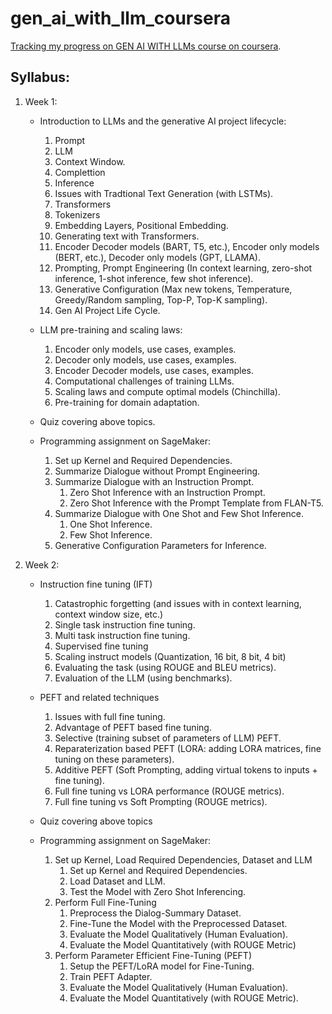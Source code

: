 # gen_ai_with_llm_coursera

[Tracking my progress on GEN AI WITH LLMs course on coursera](https://www.coursera.org/learn/generative-ai-with-llms/).

## Syllabus:

1. Week 1: 
    * Introduction to LLMs and the generative AI project lifecycle:
        1. Prompt
        2. LLM
        3. Context Window.
        4. Complettion
        5. Inference
        6. Issues with Tradtional Text Generation (with LSTMs).
        7. Transformers
        8. Tokenizers
        9. Embedding Layers, Positional Embedding.
        10. Generating text with Transformers.
        11. Encoder Decoder models (BART, T5, etc.), Encoder only models (BERT, etc.), Decoder only models (GPT, LLAMA).
        12. Prompting, Prompt Engineering (In context learning, zero-shot inference, 1-shot inference, few shot inference).
        13. Generative Configuration (Max new tokens, Temperature, Greedy/Random sampling, Top-P, Top-K sampling).
        14. Gen AI Project Life Cycle.

    * LLM pre-training and scaling laws:
        1. Encoder only models, use cases, examples.
        2. Decoder only models, use cases, examples.
        3. Encoder Decoder models, use cases, examples.
        4. Computational challenges of training LLMs.
        5. Scaling laws and compute optimal models (Chinchilla).
        6. Pre-training for domain adaptation.
    
    * Quiz covering above topics.
    * Programming assignment on SageMaker:
        1. Set up Kernel and Required Dependencies.
        2. Summarize Dialogue without Prompt Engineering.
        3. Summarize Dialogue with an Instruction Prompt.
            1. Zero Shot Inference with an Instruction Prompt.
            2. Zero Shot Inference with the Prompt Template from FLAN-T5.
        4. Summarize Dialogue with One Shot and Few Shot Inference.
            1. One Shot Inference.
            2. Few Shot Inference.
        5. Generative Configuration Parameters for Inference.

2. Week 2: 
    * Instruction fine tuning (IFT)
        1. Catastrophic forgetting (and issues with in context learning, context window size, etc.)
        2. Single task instruction fine tuning.
        3. Multi task instruction fine tuning.
        4. Supervised fine tuning 
        5. Scaling instruct models (Quantization, 16 bit, 8 bit, 4 bit)
        6. Evaluating the task (using ROUGE and BLEU metrics).
        7. Evaluation of the LLM (using benchmarks).
    * PEFT and related techniques
        1. Issues with full fine tuning.
        2. Advantage of PEFT based fine tuning.
        3. Selective (training subset of parameters of LLM) PEFT.
        4. Reparaterization based PEFT (LORA: adding LORA matrices, fine tuning on these parameters).
        5. Additive PEFT (Soft Prompting, adding virtual tokens to inputs + fine tuning).
        6. Full fine tuning vs LORA performance (ROUGE metrics).
        7. Full fine tuning vs Soft Prompting (ROUGE metrics).
    
    * Quiz covering above topics
    
    * Programming assignment on SageMaker:
        1. Set up Kernel, Load Required Dependencies, Dataset and LLM
            1. Set up Kernel and Required Dependencies.
            2. Load Dataset and LLM.
            3. Test the Model with Zero Shot Inferencing.
        2. Perform Full Fine-Tuning
            1. Preprocess the Dialog-Summary Dataset.
            2. Fine-Tune the Model with the Preprocessed Dataset.
            3. Evaluate the Model Qualitatively (Human Evaluation).
            4. Evaluate the Model Quantitatively (with ROUGE Metric)
        3. Perform Parameter Efficient Fine-Tuning (PEFT)
            1. Setup the PEFT/LoRA model for Fine-Tuning.
            2. Train PEFT Adapter.
            3. Evaluate the Model Qualitatively (Human Evaluation).
            4. Evaluate the Model Quantitatively (with ROUGE Metric).
